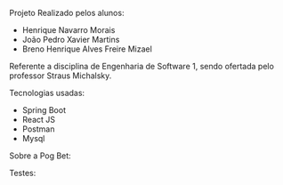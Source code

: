 Projeto Realizado pelos alunos:
  - Henrique Navarro Morais
  - João Pedro Xavier Martins
  - Breno Henrique Alves Freire Mizael

Referente a disciplina de Engenharia de Software 1, sendo ofertada pelo professor Straus Michalsky.

Tecnologias usadas:
  - Spring Boot
  - React JS
  - Postman
  - Mysql

Sobre a Pog Bet:

Testes:

